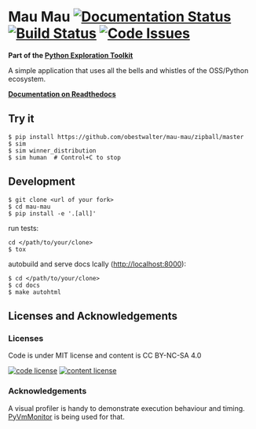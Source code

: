 # Mau Mau [![Documentation Status](https://readthedocs.org/projects/mau-mau/badge/?version=latest)](http://mau-mau.readthedocs.org/en/latest/?badge=latest) [![Build Status](https://travis-ci.org/obestwalter/mau-mau.svg?branch=master)](https://travis-ci.org/obestwalter/mau-mau) [![Code Issues](https://www.quantifiedcode.com/api/v1/project/663c550f107844aa842b4ce5e02883c4/badge.svg)](https://www.quantifiedcode.com/app/project/663c550f107844aa842b4ce5e02883c4)

**Part of the [Python Exploration Toolkit](https://github.com/obestwalter/pet)**

A simple application that uses all the bells and whistles of the OSS/Python ecosystem.

**[Documentation on Readthedocs](http://mau-mau.readthedocs.org/en/latest/)**

## Try it
 
    $ pip install https://github.com/obestwalter/mau-mau/zipball/master
    $ sim
    $ sim winner_distribution
    $ sim human  # Control+C to stop

## Development

    $ git clone <url of your fork>
    $ cd mau-mau
    $ pip install -e '.[all]'

run tests:

    cd </path/to/your/clone>
    $ tox
    
autobuild and serve docs lcally ([http://localhost:8000](http://localhost:8000)):

    $ cd </path/to/your/clone>
    $ cd docs
    $ make autohtml
    
## Licenses and Acknowledgements

### Licenses

Code is under MIT license and content is CC BY-NC-SA 4.0

[![code license](https://upload.wikimedia.org/wikipedia/commons/thumb/0/0b/License_icon-mit-2.svg/32px-License_icon-mit-2.svg.png)](http://opensource.org/licenses/mit-license.php) [![content license](https://i.creativecommons.org/l/by-nc-sa/4.0/88x31.png)](http://creativecommons.org/licenses/by-nc-sa/4.0/)

### Acknowledgements

A visual profiler is handy to demonstrate execution behaviour and timing. [PyVmMonitor](http://pyvmmonitor.com) is being used for that.
